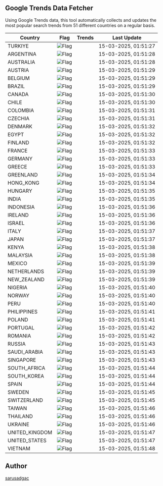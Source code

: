 
## Google Trends Data Fetcher

Using Google Trends data, this tool automatically collects and updates the most popular search trends from 51 different countries on a regular basis.


| Country | Flag | Trends | Last Update |
| --- | --- | --- | --- |
| TURKIYE | ![Flag](https://flagcdn.com/16x12/tr.png) |  | 15-03-2025, 01:51:27 |
| ARGENTINA | ![Flag](https://flagcdn.com/16x12/ar.png) |  | 15-03-2025, 01:51:28 |
| AUSTRALIA | ![Flag](https://flagcdn.com/16x12/au.png) |  | 15-03-2025, 01:51:28 |
| AUSTRIA | ![Flag](https://flagcdn.com/16x12/at.png) |  | 15-03-2025, 01:51:29 |
| BELGIUM | ![Flag](https://flagcdn.com/16x12/be.png) |  | 15-03-2025, 01:51:29 |
| BRAZIL | ![Flag](https://flagcdn.com/16x12/br.png) |  | 15-03-2025, 01:51:29 |
| CANADA | ![Flag](https://flagcdn.com/16x12/ca.png) |  | 15-03-2025, 01:51:30 |
| CHILE | ![Flag](https://flagcdn.com/16x12/cl.png) |  | 15-03-2025, 01:51:30 |
| COLOMBIA | ![Flag](https://flagcdn.com/16x12/co.png) |  | 15-03-2025, 01:51:31 |
| CZECHIA | ![Flag](https://flagcdn.com/16x12/cz.png) |  | 15-03-2025, 01:51:31 |
| DENMARK | ![Flag](https://flagcdn.com/16x12/dk.png) |  | 15-03-2025, 01:51:32 |
| EGYPT | ![Flag](https://flagcdn.com/16x12/eg.png) |  | 15-03-2025, 01:51:32 |
| FINLAND | ![Flag](https://flagcdn.com/16x12/fi.png) |  | 15-03-2025, 01:51:32 |
| FRANCE | ![Flag](https://flagcdn.com/16x12/fr.png) |  | 15-03-2025, 01:51:33 |
| GERMANY | ![Flag](https://flagcdn.com/16x12/de.png) |  | 15-03-2025, 01:51:33 |
| GREECE | ![Flag](https://flagcdn.com/16x12/gr.png) |  | 15-03-2025, 01:51:33 |
| GREENLAND | ![Flag](https://flagcdn.com/16x12/gl.png) |  | 15-03-2025, 01:51:34 |
| HONG_KONG | ![Flag](https://flagcdn.com/16x12/hk.png) |  | 15-03-2025, 01:51:34 |
| HUNGARY | ![Flag](https://flagcdn.com/16x12/hu.png) |  | 15-03-2025, 01:51:35 |
| INDIA | ![Flag](https://flagcdn.com/16x12/in.png) |  | 15-03-2025, 01:51:35 |
| INDONESIA | ![Flag](https://flagcdn.com/16x12/id.png) |  | 15-03-2025, 01:51:36 |
| IRELAND | ![Flag](https://flagcdn.com/16x12/ie.png) |  | 15-03-2025, 01:51:36 |
| ISRAEL | ![Flag](https://flagcdn.com/16x12/il.png) |  | 15-03-2025, 01:51:36 |
| ITALY | ![Flag](https://flagcdn.com/16x12/it.png) |  | 15-03-2025, 01:51:37 |
| JAPAN | ![Flag](https://flagcdn.com/16x12/jp.png) |  | 15-03-2025, 01:51:37 |
| KENYA | ![Flag](https://flagcdn.com/16x12/ke.png) |  | 15-03-2025, 01:51:38 |
| MALAYSIA | ![Flag](https://flagcdn.com/16x12/my.png) |  | 15-03-2025, 01:51:38 |
| MEXICO | ![Flag](https://flagcdn.com/16x12/mx.png) |  | 15-03-2025, 01:51:39 |
| NETHERLANDS | ![Flag](https://flagcdn.com/16x12/nl.png) |  | 15-03-2025, 01:51:39 |
| NEW_ZEALAND | ![Flag](https://flagcdn.com/16x12/nz.png) |  | 15-03-2025, 01:51:39 |
| NIGERIA | ![Flag](https://flagcdn.com/16x12/ng.png) |  | 15-03-2025, 01:51:40 |
| NORWAY | ![Flag](https://flagcdn.com/16x12/no.png) |  | 15-03-2025, 01:51:40 |
| PERU | ![Flag](https://flagcdn.com/16x12/pe.png) |  | 15-03-2025, 01:51:40 |
| PHILIPPINES | ![Flag](https://flagcdn.com/16x12/ph.png) |  | 15-03-2025, 01:51:41 |
| POLAND | ![Flag](https://flagcdn.com/16x12/pl.png) |  | 15-03-2025, 01:51:41 |
| PORTUGAL | ![Flag](https://flagcdn.com/16x12/pt.png) |  | 15-03-2025, 01:51:42 |
| ROMANIA | ![Flag](https://flagcdn.com/16x12/ro.png) |  | 15-03-2025, 01:51:42 |
| RUSSIA | ![Flag](https://flagcdn.com/16x12/ru.png) |  | 15-03-2025, 01:51:43 |
| SAUDI_ARABIA | ![Flag](https://flagcdn.com/16x12/sa.png) |  | 15-03-2025, 01:51:43 |
| SINGAPORE | ![Flag](https://flagcdn.com/16x12/sg.png) |  | 15-03-2025, 01:51:43 |
| SOUTH_AFRICA | ![Flag](https://flagcdn.com/16x12/za.png) |  | 15-03-2025, 01:51:44 |
| SOUTH_KOREA | ![Flag](https://flagcdn.com/16x12/kr.png) |  | 15-03-2025, 01:51:44 |
| SPAIN | ![Flag](https://flagcdn.com/16x12/es.png) |  | 15-03-2025, 01:51:44 |
| SWEDEN | ![Flag](https://flagcdn.com/16x12/se.png) |  | 15-03-2025, 01:51:45 |
| SWITZERLAND | ![Flag](https://flagcdn.com/16x12/ch.png) |  | 15-03-2025, 01:51:45 |
| TAIWAN | ![Flag](https://flagcdn.com/16x12/tw.png) |  | 15-03-2025, 01:51:46 |
| THAILAND | ![Flag](https://flagcdn.com/16x12/th.png) |  | 15-03-2025, 01:51:46 |
| UKRAINE | ![Flag](https://flagcdn.com/16x12/ua.png) |  | 15-03-2025, 01:51:46 |
| UNITED_KINGDOM | ![Flag](https://flagcdn.com/16x12/gb.png) |  | 15-03-2025, 01:51:47 |
| UNITED_STATES | ![Flag](https://flagcdn.com/16x12/us.png) |  | 15-03-2025, 01:51:47 |
| VIETNAM | ![Flag](https://flagcdn.com/16x12/vn.png) |  | 15-03-2025, 01:51:48 |


## Author
 [sarusadgac](https://x.com/sarusadgac)
